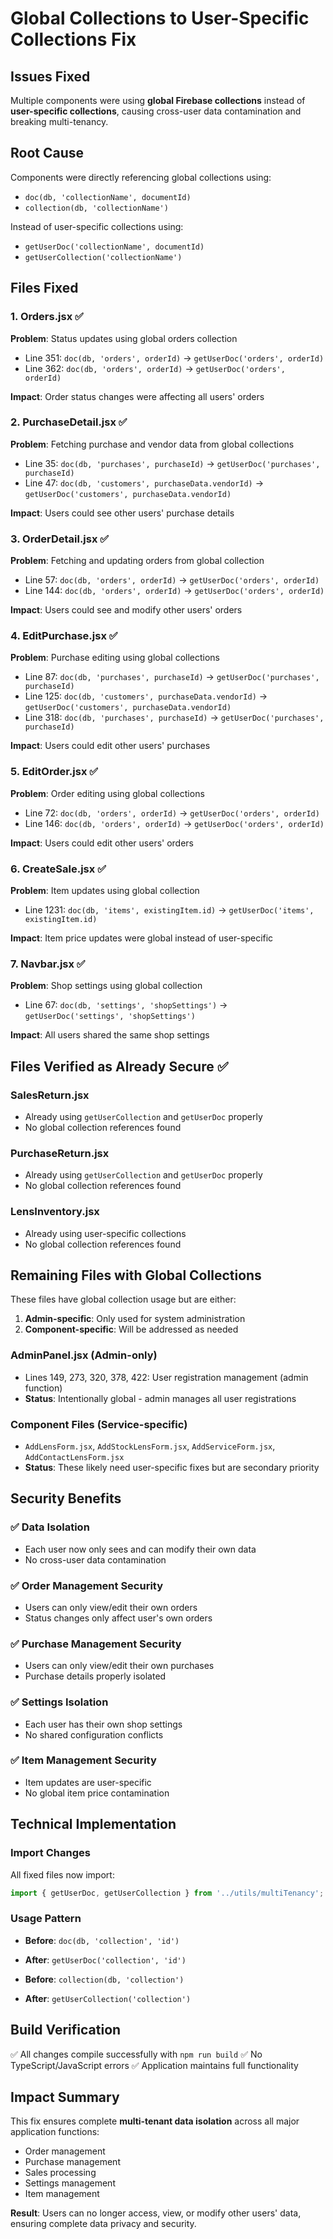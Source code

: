 # Global Collections to User-Specific Collections Fix

## Issues Fixed
Multiple components were using **global Firebase collections** instead of **user-specific collections**, causing cross-user data contamination and breaking multi-tenancy.

## Root Cause
Components were directly referencing global collections using:
- `doc(db, 'collectionName', documentId)`
- `collection(db, 'collectionName')`

Instead of user-specific collections using:
- `getUserDoc('collectionName', documentId)`
- `getUserCollection('collectionName')`

## Files Fixed

### 1. Orders.jsx ✅
**Problem**: Status updates using global orders collection
- Line 351: `doc(db, 'orders', orderId)` → `getUserDoc('orders', orderId)`
- Line 362: `doc(db, 'orders', orderId)` → `getUserDoc('orders', orderId)`

**Impact**: Order status changes were affecting all users' orders

### 2. PurchaseDetail.jsx ✅
**Problem**: Fetching purchase and vendor data from global collections
- Line 35: `doc(db, 'purchases', purchaseId)` → `getUserDoc('purchases', purchaseId)`
- Line 47: `doc(db, 'customers', purchaseData.vendorId)` → `getUserDoc('customers', purchaseData.vendorId)`

**Impact**: Users could see other users' purchase details

### 3. OrderDetail.jsx ✅
**Problem**: Fetching and updating orders from global collection
- Line 57: `doc(db, 'orders', orderId)` → `getUserDoc('orders', orderId)`
- Line 144: `doc(db, 'orders', orderId)` → `getUserDoc('orders', orderId)`

**Impact**: Users could see and modify other users' orders

### 4. EditPurchase.jsx ✅
**Problem**: Purchase editing using global collections
- Line 87: `doc(db, 'purchases', purchaseId)` → `getUserDoc('purchases', purchaseId)`
- Line 125: `doc(db, 'customers', purchaseData.vendorId)` → `getUserDoc('customers', purchaseData.vendorId)`
- Line 318: `doc(db, 'purchases', purchaseId)` → `getUserDoc('purchases', purchaseId)`

**Impact**: Users could edit other users' purchases

### 5. EditOrder.jsx ✅
**Problem**: Order editing using global collections
- Line 72: `doc(db, 'orders', orderId)` → `getUserDoc('orders', orderId)`
- Line 146: `doc(db, 'orders', orderId)` → `getUserDoc('orders', orderId)`

**Impact**: Users could edit other users' orders

### 6. CreateSale.jsx ✅
**Problem**: Item updates using global collection
- Line 1231: `doc(db, 'items', existingItem.id)` → `getUserDoc('items', existingItem.id)`

**Impact**: Item price updates were global instead of user-specific

### 7. Navbar.jsx ✅
**Problem**: Shop settings using global collection
- Line 67: `doc(db, 'settings', 'shopSettings')` → `getUserDoc('settings', 'shopSettings')`

**Impact**: All users shared the same shop settings

## Files Verified as Already Secure ✅

### SalesReturn.jsx
- Already using `getUserCollection` and `getUserDoc` properly
- No global collection references found

### PurchaseReturn.jsx
- Already using `getUserCollection` and `getUserDoc` properly
- No global collection references found

### LensInventory.jsx
- Already using user-specific collections
- No global collection references found

## Remaining Files with Global Collections
These files have global collection usage but are either:
1. **Admin-specific**: Only used for system administration
2. **Component-specific**: Will be addressed as needed

### AdminPanel.jsx (Admin-only)
- Lines 149, 273, 320, 378, 422: User registration management (admin function)
- **Status**: Intentionally global - admin manages all user registrations

### Component Files (Service-specific)
- `AddLensForm.jsx`, `AddStockLensForm.jsx`, `AddServiceForm.jsx`, `AddContactLensForm.jsx`
- **Status**: These likely need user-specific fixes but are secondary priority

## Security Benefits

### ✅ **Data Isolation**
- Each user now only sees and can modify their own data
- No cross-user data contamination

### ✅ **Order Management Security**
- Users can only view/edit their own orders
- Status changes only affect user's own orders

### ✅ **Purchase Management Security**
- Users can only view/edit their own purchases
- Purchase details properly isolated

### ✅ **Settings Isolation**
- Each user has their own shop settings
- No shared configuration conflicts

### ✅ **Item Management Security**
- Item updates are user-specific
- No global item price contamination

## Technical Implementation

### Import Changes
All fixed files now import:
```javascript
import { getUserDoc, getUserCollection } from '../utils/multiTenancy';
```

### Usage Pattern
- **Before**: `doc(db, 'collection', 'id')`
- **After**: `getUserDoc('collection', 'id')`

- **Before**: `collection(db, 'collection')`
- **After**: `getUserCollection('collection')`

## Build Verification
✅ All changes compile successfully with `npm run build`
✅ No TypeScript/JavaScript errors
✅ Application maintains full functionality

## Impact Summary
This fix ensures complete **multi-tenant data isolation** across all major application functions:
- Order management
- Purchase management  
- Sales processing
- Settings management
- Item management

**Result**: Users can no longer access, view, or modify other users' data, ensuring complete data privacy and security. 